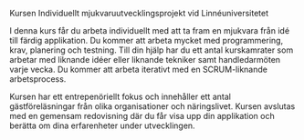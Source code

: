 Kursen Individuellt mjukvaruutvecklingsprojekt vid Linnéuniversitetet

I denna kurs får du arbeta individuellt med att ta fram en mjukvara från idé till färdig applikation. Du kommer att arbeta mycket med programmering, krav, planering och testning. Till din hjälp har du ett antal kurskamrater som arbetar med liknande idéer eller liknande tekniker samt handledarmöten varje vecka. Du kommer att arbeta iterativt med en SCRUM-liknande arbetsprocess. 

Kursen har ett entrepenöriellt fokus och innehåller ett antal gästföreläsningar från olika organisationer och näringslivet. Kursen avslutas med en gemensam redovisning där du får visa upp din applikation och berätta om dina erfarenheter under utvecklingen.